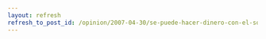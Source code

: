 ```yaml
---
layout: refresh
refresh_to_post_id: /opinion/2007-04-30/se-puede-hacer-dinero-con-el-software-libre
---
```

